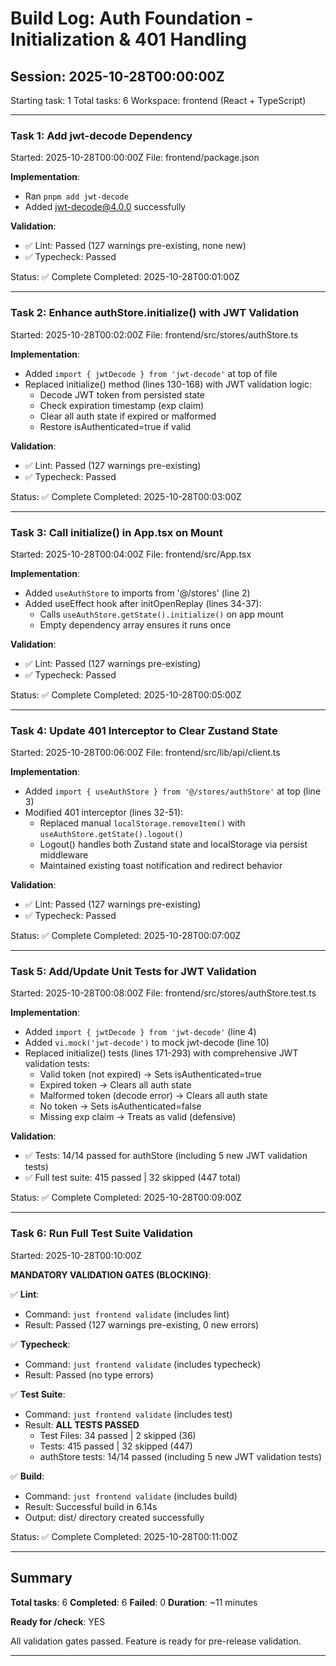 # Build Log: Auth Foundation - Initialization & 401 Handling

## Session: 2025-10-28T00:00:00Z
Starting task: 1
Total tasks: 6
Workspace: frontend (React + TypeScript)

---

### Task 1: Add jwt-decode Dependency
Started: 2025-10-28T00:00:00Z
File: frontend/package.json

**Implementation**:
- Ran `pnpm add jwt-decode`
- Added jwt-decode@4.0.0 successfully

**Validation**:
- ✅ Lint: Passed (127 warnings pre-existing, none new)
- ✅ Typecheck: Passed

Status: ✅ Complete
Completed: 2025-10-28T00:01:00Z

---

### Task 2: Enhance authStore.initialize() with JWT Validation
Started: 2025-10-28T00:02:00Z
File: frontend/src/stores/authStore.ts

**Implementation**:
- Added `import { jwtDecode } from 'jwt-decode'` at top of file
- Replaced initialize() method (lines 130-168) with JWT validation logic:
  - Decode JWT token from persisted state
  - Check expiration timestamp (exp claim)
  - Clear all auth state if expired or malformed
  - Restore isAuthenticated=true if valid

**Validation**:
- ✅ Lint: Passed (127 warnings pre-existing)
- ✅ Typecheck: Passed

Status: ✅ Complete
Completed: 2025-10-28T00:03:00Z

---

### Task 3: Call initialize() in App.tsx on Mount
Started: 2025-10-28T00:04:00Z
File: frontend/src/App.tsx

**Implementation**:
- Added `useAuthStore` to imports from '@/stores' (line 2)
- Added useEffect hook after initOpenReplay (lines 34-37):
  - Calls `useAuthStore.getState().initialize()` on app mount
  - Empty dependency array ensures it runs once

**Validation**:
- ✅ Lint: Passed (127 warnings pre-existing)
- ✅ Typecheck: Passed

Status: ✅ Complete
Completed: 2025-10-28T00:05:00Z

---

### Task 4: Update 401 Interceptor to Clear Zustand State
Started: 2025-10-28T00:06:00Z
File: frontend/src/lib/api/client.ts

**Implementation**:
- Added `import { useAuthStore } from '@/stores/authStore'` at top (line 3)
- Modified 401 interceptor (lines 32-51):
  - Replaced manual `localStorage.removeItem()` with `useAuthStore.getState().logout()`
  - Logout() handles both Zustand state and localStorage via persist middleware
  - Maintained existing toast notification and redirect behavior

**Validation**:
- ✅ Lint: Passed (127 warnings pre-existing)
- ✅ Typecheck: Passed

Status: ✅ Complete
Completed: 2025-10-28T00:07:00Z

---

### Task 5: Add/Update Unit Tests for JWT Validation
Started: 2025-10-28T00:08:00Z
File: frontend/src/stores/authStore.test.ts

**Implementation**:
- Added `import { jwtDecode } from 'jwt-decode'` (line 4)
- Added `vi.mock('jwt-decode')` to mock jwt-decode (line 10)
- Replaced initialize() tests (lines 171-293) with comprehensive JWT validation tests:
  - Valid token (not expired) → Sets isAuthenticated=true
  - Expired token → Clears all auth state
  - Malformed token (decode error) → Clears all auth state
  - No token → Sets isAuthenticated=false
  - Missing exp claim → Treats as valid (defensive)

**Validation**:
- ✅ Tests: 14/14 passed for authStore (including 5 new JWT validation tests)
- ✅ Full test suite: 415 passed | 32 skipped (447 total)

Status: ✅ Complete
Completed: 2025-10-28T00:09:00Z

---

### Task 6: Run Full Test Suite Validation
Started: 2025-10-28T00:10:00Z

**MANDATORY VALIDATION GATES (BLOCKING)**:

✅ **Lint**:
- Command: `just frontend validate` (includes lint)
- Result: Passed (127 warnings pre-existing, 0 new errors)

✅ **Typecheck**:
- Command: `just frontend validate` (includes typecheck)
- Result: Passed (no type errors)

✅ **Test Suite**:
- Command: `just frontend validate` (includes test)
- Result: **ALL TESTS PASSED**
  - Test Files: 34 passed | 2 skipped (36)
  - Tests: 415 passed | 32 skipped (447)
  - authStore tests: 14/14 passed (including 5 new JWT validation tests)

✅ **Build**:
- Command: `just frontend validate` (includes build)
- Result: Successful build in 6.14s
- Output: dist/ directory created successfully

Status: ✅ Complete
Completed: 2025-10-28T00:11:00Z

---

## Summary

**Total tasks**: 6
**Completed**: 6
**Failed**: 0
**Duration**: ~11 minutes

**Ready for /check**: YES

All validation gates passed. Feature is ready for pre-release validation.

---
